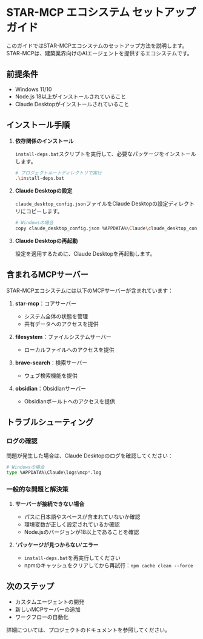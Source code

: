 # STAR-MCP エコシステム セットアップガイド

このガイドではSTAR-MCPエコシステムのセットアップ方法を説明します。STAR-MCPは、建築業界向けのAIエージェントを提供するエコシステムです。

## 前提条件

- Windows 11/10
- Node.js 18以上がインストールされていること
- Claude Desktopがインストールされていること

## インストール手順

1. **依存関係のインストール**

   `install-deps.bat`スクリプトを実行して、必要なパッケージをインストールします。

   ```bash
   # プロジェクトルートディレクトリで実行
   .\install-deps.bat
   ```

2. **Claude Desktopの設定**

   `claude_desktop_config.json`ファイルをClaude Desktopの設定ディレクトリにコピーします。

   ```bash
   # Windowsの場合
   copy claude_desktop_config.json %APPDATA%\Claude\claude_desktop_config.json
   ```

3. **Claude Desktopの再起動**

   設定を適用するために、Claude Desktopを再起動します。

## 含まれるMCPサーバー

STAR-MCPエコシステムには以下のMCPサーバーが含まれています：

1. **star-mcp**：コアサーバー
   - システム全体の状態を管理
   - 共有データへのアクセスを提供

2. **filesystem**：ファイルシステムサーバー
   - ローカルファイルへのアクセスを提供

3. **brave-search**：検索サーバー
   - ウェブ検索機能を提供

4. **obsidian**：Obsidianサーバー
   - Obsidianボールトへのアクセスを提供

## トラブルシューティング

### ログの確認

問題が発生した場合は、Claude Desktopのログを確認してください：

```bash
# Windowsの場合
type %APPDATA%\Claude\logs\mcp*.log
```

### 一般的な問題と解決策

1. **サーバーが接続できない場合**
   - パスに日本語やスペースが含まれていないか確認
   - 環境変数が正しく設定されているか確認
   - Node.jsのバージョンが18以上であることを確認

2. **'パッケージが見つからない'エラー**
   - `install-deps.bat`を再実行してください
   - npmのキャッシュをクリアしてから再試行：`npm cache clean --force`

## 次のステップ

- カスタムエージェントの開発
- 新しいMCPサーバーの追加
- ワークフローの自動化

詳細については、プロジェクトのドキュメントを参照してください。
